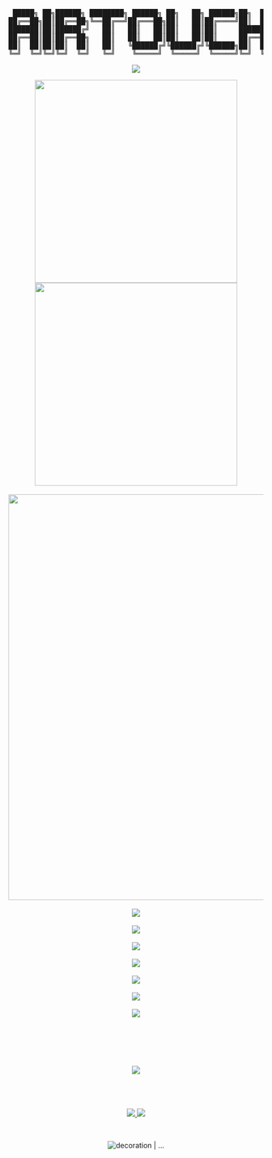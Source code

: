 <pre align="center">
 █████╗ ██╗██████╗ ████████╗ ██████╗ ██╗   ██╗ ██████╗██╗  ██╗
██╔══██╗██║██╔══██╗╚══██╔══╝██╔═══██╗██║   ██║██╔════╝██║  ██║
███████║██║██████╔╝   ██║   ██║   ██║██║   ██║██║     ███████║
██╔══██║██║██╔══██╗   ██║   ██║   ██║██║   ██║██║     ██╔══██║
██║  ██║██║██║  ██║   ██║   ╚██████╔╝╚██████╔╝╚██████╗██║  ██║
╚═╝  ╚═╝╚═╝╚═╝  ╚═╝   ╚═╝    ╚═════╝  ╚═════╝  ╚═════╝╚═╝  ╚═╝
</pre>



<!-- https://github.com/DenverCoder1/readme-typing-svg -->
<p align="center">
  <img src="https://readme-typing-svg.demolab.com?font=Fira+Code&size=28&pause=1000&center=true&width=435&lines=Hello+GitHub+%40+AirTouch666" />
</p>


<p align="center">
  <!-- https://github.com/anuraghazra/github-readme-stats -->
  <img align="center" width="400" src="https://github-readme-stats.vercel.app/api?username=AirTouch666&theme=transparent&show_icons=true&hide_border=true&show=reviews&hide_title=true&hide=contribs&number_format=long" />
  <!-- https://github.com/DenverCoder1/github-readme-streak-stats -->
  <img align="center" width="400" src="https://streak-stats.demolab.com?user=AirTouch666&theme=transparent&hide_border=true" />
  <br/><br/>
  <!-- https://github.com/Ashutosh00710/github-readme-activity-graph -->
  <img width="800" src="https://github-readme-activity-graph.vercel.app/graph?username=AirTouch666&theme=github-compact&hide_border=true&area=true&custom_title=Contribution%20Graph" />
  <br/><br/>
  <!-- https://github.com/anuraghazra/github-readme-stats -->
  <img align="center" src="https://github-readme-stats.vercel.app/api/top-langs/?username=AirTouch666&theme=transparent&hide_border=true&layout=donut-vertical&langs_count=10&hide=html" />
  <br/><br/>
  <!-- https://github.com/LelouchFR/skill-icons -->
  <img align="center" src="https://go-skill-icons.vercel.app/api/icons?i=cs,c,cpp,rust,dart,kotlin,java,py,html,css,js,ts,nodejs,php,zig,visualbasic,lua,fortran,julia,pwsh,bash,haskell,swift,go,ruby">
  <br/><br/>
  <img align="center" src="https://go-skill-icons.vercel.app/api/icons?i=sqlite,sqlserver,mongo,postgresql,mysql,redis">
  <br/><br/>
  <img align="center" src="https://go-skill-icons.vercel.app/api/icons?i=blazor,flutter,qt,tauri,electron,angular,vuejs,react">
  <br/><br/>
  <img align="center" src="https://go-skill-icons.vercel.app/api/icons?i=unity,unreal,godot,cuda,pytorch,tensorflow,threejs">
  <br/><br/>
  <img align="center" src="https://go-skill-icons.vercel.app/api/icons?i=arduino,platformio">
  <br/><br/>
  <img align="center" src="https://go-skill-icons.vercel.app/api/icons?i=mermaid,md,matlab,latex,jupyter,regex">
</p>

<br>

<p align="center">
  <br/><br/><br/>
  <img src="https://capsule-render.vercel.app/api?type=venom&height=150&color=timeGradient&text=Working%20On&fontSize=50&fontAlignY=55&animation=twinkling&fontColor=9daaf8"/>
  <br/><br/><br/><br/><br/>
  <a href="https://github.com/AirTouch666/Luminarium">
    <img src="https://github-readme-stats.vercel.app/api/pin/?username=AirTouch666&repo=Luminarium&show_owner=true" />
  </a>
  <a href="https://github.com/AirTouch666/JustACalculator">
    <img src="https://github-readme-stats.vercel.app/api/pin/?username=AirTouch666&repo=JustACalculator&show_owner=true" />
  </a>
</p>

<br>

<p align="center">
  <img src="https://capsule-render.vercel.app/api?type=venom&height=300&color=timeGradient&text=...&section=header&reversal=false&fontAlignY=44" alt="decoration | ..."/>
</p>
